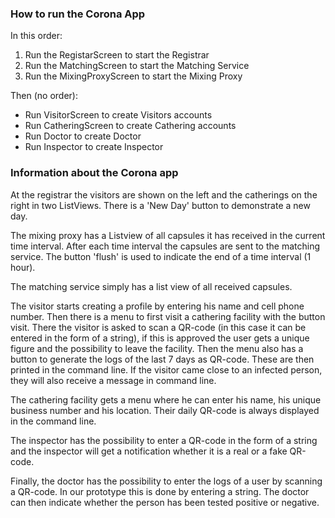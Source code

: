<h3>How to run the Corona App</h3>

In this order: 
1. Run the RegistarScreen to start the Registrar
2. Run the MatchingScreen to start the Matching Service
3. Run the MixingProxyScreen to start the Mixing Proxy

Then (no order):
- Run VisitorScreen to create Visitors accounts
- Run CatheringScreen to create Cathering accounts
- Run Doctor to create Doctor
- Run Inspector to create Inspector

<h3>Information about the Corona app </h3>

At the registrar the visitors are shown on the left and the catherings on the right in two ListViews. There is a 'New Day' button to demonstrate a new day. 

The mixing proxy has a Listview of all capsules it has received in the current time interval. After each time interval the capsules are sent to the matching service. The button 'flush' is used to indicate the end of a time interval (1 hour). 

The matching service simply has a list view of all received capsules. 

The visitor starts creating a profile by entering his name and cell phone number. Then there is a menu to first visit a cathering facility with the button visit. There the visitor is asked to scan a QR-code (in this case it can be entered in the form of a string), if this is approved the user gets a unique figure and the possibility to leave the facility. Then the menu also has a button to generate the logs of the last 7 days as QR-code. These are then printed in the command line. If the visitor came close to an infected person, they will also receive a message in command line. 

The cathering facility gets a menu where he can enter his name, his unique business number and his location. Their daily QR-code is always displayed in the command line. 

The inspector has the possibility to enter a QR-code in the form of a string and the inspector will get a notification whether it is a real or a fake QR-code. 

Finally, the doctor has the possibility to enter the logs of a user by scanning a QR-code. In our prototype this is done by entering a string. The doctor can then indicate whether the person has been tested positive or negative.

